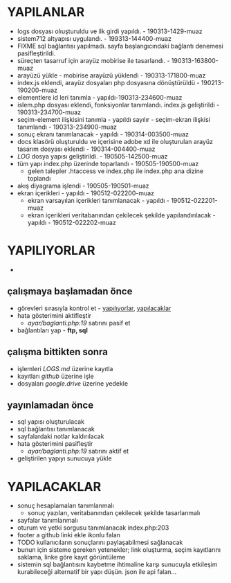 # YAPILANLAR
- logs dosyası olıuşturuldu ve ilk girdi yapıldı. - 190313-1429-muaz
- sistem712 altyapısı uygulandı. - 199313-144400-muaz
- FIXME sql bağlantısı yapılmadı. sayfa başlangıcındaki bağlantı denemesi pasifleştirildi.
- süreçten tasarruf için arayüz mobirise ile tasarlandı. - 190313-163800-muaz
- arayüzü yükle - mobirise arayüzü yüklendi - 190313-171800-muaz
- index.js eklendi, arayüz dosyaları php dosyasına dönüştürüldü - 190213-190200-muaz
- elementlere id leri tanımla - yapıldı-190313-234600-muaz
- islem.php dosyası eklendi, fonksiyonlar tanımlandı. index.js geliştirildi - 190313-234700-muaz
- seçim-element ilişkisini tanımla - yapıldı sayılır - seçim-ekran ilişkisi tanımlandı - 190313-234900-muaz
- sonuç ekranı tanımlanacak - yapıldı - 190314-003500-muaz
- docs klasörü oluşturuldu ve içerisine adobe xd ile oluşturulan arayüz tasarım dosyası eklendi - 190314-004400-muaz
- *LOG* dosya yapısı geliştirildi. - 190505-142500-muaz
- tüm yapı index.php üzerinde toparlandı - 190505-190500-muaz
    - gelen talepler .htaccess ve index.php ile index.php ana dizine toplandı
- akış diyagrama işlendi - 190505-190501-muaz
- ekran içerikleri - yapıldı - 190512-022200-muaz
    - ekran varsayılan içerikleri tanımlanacak - yapıldı - 190512-022201-muaz
    - ekran içerikleri veritabanından çekilecek şekilde yapılandırılacak - yapıldı - 190512-022202-muaz

# YAPILIYORLAR
- 

## çalışmaya başlamadan önce
- görevleri sırasıyla kontrol et - [yapılıyorlar](#yaplyorlar), [yapılacaklar](#yaplacaklar)
- hata gösterimini aktifleştir
    - *ayar/baglanti.php:19* satırını pasif et
- bağlantıları yap - **ftp, sql**

## çalışma bittikten sonra
- işlemleri *LOGS.md* üzerine kayıtla
- kayıtları *github* üzerine işle
- dosyaları *google.drive* üzerine yedekle

## yayınlamadan önce
- sql yapısı oluşturulacak
- sql bağlantısı tanımlanacak
- sayfalardaki notlar kaldırılacak
- hata gösterimini pasifleştir
    - *ayar/baglanti.php:19* satırını aktif et
- geliştirilen yapıyı sunucuya yükle

# YAPILACAKLAR
- sonuç hesaplamaları tanımlanmalı
    - sonuç yazıları, veritabanından çekilecek şekilde tasarlanmalı
- sayfalar tanımlanmalı
- oturum ve yetki sorgusu tanımlanacak index.php:203
- footer a github linki ekle ikonlu falan
- TODO kullanıcıların sonuçlarını paylaşabilmesi sağlanacak
- bunun için sisteme gereken yetenekler; link oluşturma, seçim kayıtlarını saklama, linke göre kayıt görüntüleme
- sistemin sql bağlantısını kaybetme ihtimaline karşı sunucuyla etkileşim kurabileceği alternatif bir yapı düşün. json ile api falan...
